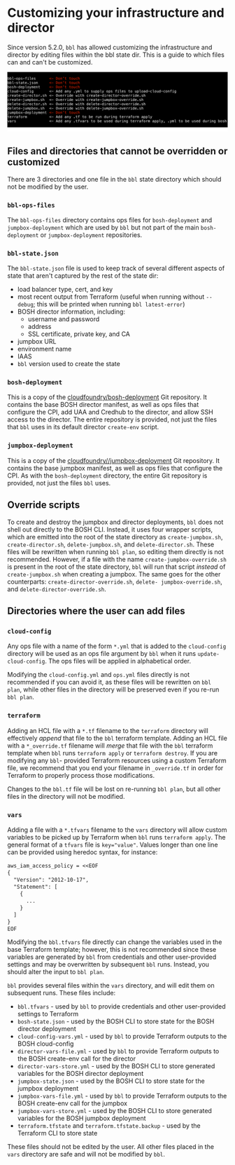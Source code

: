# Customizing your infrastructure and director

Since version 5.2.0, `bbl` has allowed customizing the infrastructure and director by editing files within the bbl state dir. This is a guide to which files can and can't
be customized.

![annotated list of files and directories within a bbl state dir](theme/bbl-plan-layout.png)

## Files and directories that cannot be overridden or customized
There are 3 directories and one file in the `bbl` state directory which should not be modified by the user.

### `bbl-ops-files`
The `bbl-ops-files` directory contains ops files for `bosh-deployment` and `jumpbox-deployment` which are used by `bbl` but not part of the main `bosh-deployment` or
`jumpbox-deployment` repositories.

### `bbl-state.json`
The `bbl-state.json` file is used to keep track of several different aspects of state that aren't captured by the rest of the state dir:
- load balancer type, cert, and key
- most recent output from Terraform (useful when running without `--debug`; this will be printed when running `bbl latest-error`)
- BOSH director information, including:
  - username and password
  - address
  - SSL certificate, private key, and CA
- jumpbox URL
- environment name
- IAAS
- `bbl` version used to create the state

### `bosh-deployment`
This is a copy of the [cloudfoundry/bosh-deployment](https://github.com/cloudfoundry/bosh-deployment) Git repository. It contains the base BOSH director manifest, as well
as ops files that configure the CPI, add UAA and Credhub to the director, and allow SSH access to the director. The entire repository is provided, not just the files that
`bbl` uses in its default director `create-env` script.

### `jumpbox-deployment`
This is a copy of the [cloudfoundry//jumpbox-deployment](https://github.com/cloudfoundry//jumpbox-deployment) Git repository. It contains the base jumpbox manifest, as well
as ops files that configure the CPI. As with the `bosh-deployment` directory, the entire Git repository is provided, not just the files `bbl` uses.

## Override scripts
To create and destroy the jumpbox and director deployments, `bbl` does not shell out directly to the BOSH CLI. Instead, it uses four wrapper scripts, which are emitted into
the root of the state directory as `create-jumpbox.sh`, `create-director.sh`, `delete-jumpbox.sh`, and `delete-director.sh`. These files will be rewritten when running
`bbl plan`, so editing them directly is not recommended. However, if a file with the name `create-jumpbox-override.sh` is present in the root of the state directory,
`bbl` will run that script *instead* of `create-jumpbox.sh` when creating a jumpbox. The same goes for the other counterparts: `create-director-override.sh`, `delete-
jumpbox-override.sh`, and `delete-director-override.sh`.

## Directories where the user can add files

### `cloud-config`
Any ops file with a name of the form `*.yml` that is added to the `cloud-config` directory will be used as an ops file argument by `bbl` when it runs `update-cloud-config`.
The ops files will be applied in alphabetical order.

Modifying the `cloud-config.yml` and `ops.yml` files directly is not recommended if you can avoid it, as these files will be rewritten on `bbl plan`, while other files in
the directory will be preserved even if you re-run `bbl plan`.

### `terraform`
Adding an HCL file with a `*.tf` filename to the `terraform` directory will effectively *append* that file to the `bbl` terraform template. Adding an HCL file with a
`*_override.tf` filename will *merge* that file with the `bbl` terraform template when `bbl` runs `terraform apply` or `terraform destroy`. If you are modifying any `bbl`-
provided Terraform resources using a custom Terraform file, we recommend that you end your filename in `_override.tf` in order for Terraform to properly process those
modifications.

Changes to the `bbl.tf` file will be lost on re-running `bbl plan`, but all other files in the directory will not be modified.

### `vars`
Adding a file with a `*.tfvars` filename to the `vars` directory will allow custom variables to be picked up by Terraform when `bbl` runs `terraform apply`. The general
format of a `tfvars` file is `key="value"`. Values longer than one line can be provided using heredoc syntax, for instance:

```
aws_iam_access_policy = <<EOF
{
  "Version": "2012-10-17",
  "Statement": [
    {
      ...
    }
  ]
}
EOF
```

Modifying the `bbl.tfvars` file directly can change the variables used in the base Terraform template; however, this is not recommended since these variables are
generated by `bbl` from credentials and other user-provided settings and may be overwritten by subsequent `bbl` runs. Instead, you should alter the input to `bbl plan`.

`bbl` provides several files within the `vars` directory, and will edit them on subsequent runs. These files include:
- `bbl.tfvars` - used by `bbl` to provide credentials and other user-provided settings to Terraform
- `bosh-state.json` - used by the BOSH CLI to store state for the BOSH director deployment
- `cloud-config-vars.yml` - used by `bbl` to provide Terraform outputs to the BOSH cloud-config
- `director-vars-file.yml` - used by `bbl` to provide Terraform outputs to the BOSH create-env call for the director
- `director-vars-store.yml` - used by the BOSH CLI to store generated variables for the BOSH director deployment
- `jumpbox-state.json` - used by the BOSH CLI to store state for the jumpbox deployment
- `jumpbox-vars-file.yml` - used by `bbl` to provide Terraform outputs to the BOSH create-env call for the jumpbox
- `jumpbox-vars-store.yml` - used by the BOSH CLI to store generated variables for the BOSH jumpbox deployment
- `terraform.tfstate` and `terraform.tfstate.backup` - used by the Terraform CLI to store state

These files should not be edited by the user. All other files placed in the `vars` directory are safe and will not be modified by `bbl`.
